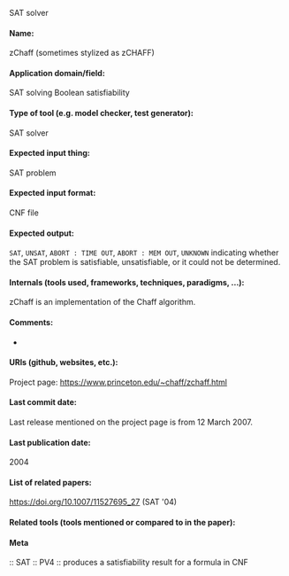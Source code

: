 SAT solver

#### Name:
zChaff (sometimes stylized as zCHAFF)

#### Application domain/field:
SAT solving
Boolean satisfiability

#### Type of tool (e.g. model checker, test generator):
SAT solver

#### Expected input thing:
SAT problem

#### Expected input format:
CNF file

#### Expected output:
`SAT`, `UNSAT`, `ABORT : TIME OUT`, `ABORT : MEM OUT`, `UNKNOWN` indicating whether the SAT problem is satisfiable, unsatisfiable, or it could not be determined.

#### Internals (tools used, frameworks, techniques, paradigms, ...):
zChaff is an implementation of the Chaff algorithm.

#### Comments:
-

#### URIs (github, websites, etc.):
Project page: https://www.princeton.edu/~chaff/zchaff.html

#### Last commit date:
Last release mentioned on the project page is from 12 March 2007.

#### Last publication date:
2004

#### List of related papers:
https://doi.org/10.1007/11527695_27 (SAT '04)

#### Related tools (tools mentioned or compared to in the paper):

#### Meta
:: SAT
:: PV4 :: produces a satisfiability result for a formula in CNF